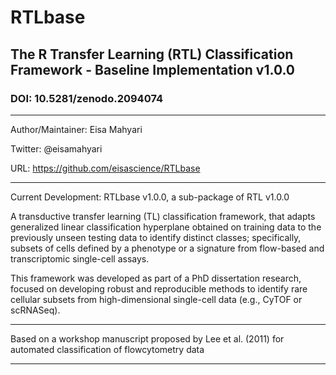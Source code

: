 # RTLbase
## The R Transfer Learning (RTL) Classification Framework - Baseline Implementation v1.0.0
### DOI: 10.5281/zenodo.2094074 

-----------

Author/Maintainer: Eisa Mahyari

Twitter: @eisamahyari

URL: https://github.com/eisascience/RTLbase

-----------
Current Development: RTLbase v1.0.0, a sub-package of RTL v1.0.0

A transductive transfer learning (TL) classification framework, that adapts generalized linear classification hyperplane obtained on training data to the previously unseen testing data to identify distinct classes; specifically, subsets of cells defined by a phenotype or a signature from flow-based and transcriptomic single-cell assays.

This framework was developed as part of a PhD dissertation research, focused on developing robust and reproducible methods to identify rare cellular subsets from high-dimensional single-cell data (e.g., CyTOF or scRNASeq). 

-------------

Based on a workshop manuscript proposed by Lee et al. (2011) for automated classification of flowcytometry data

-------------

